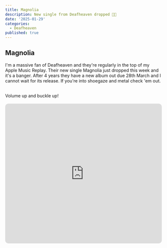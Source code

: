 ```yaml
---
title: Magnolia
description: New single from Deafheaven dropped 🫳🏻
date: '2025-01-29'
categories:
  - Deafheaven
published: true
---
```


## Magnolia

I'm a massive fan of Deafheaven and they're regularly in the top of my Apple Music Replay. Their new single Magnolia just dropped this week and it's a banger.
After 4 years they have a new album out due 28th March and I cannot wait for its release. If you're into shoegaze and metal check 'em out.

<br>
Volume up and buckle up!
<br>

<br>
<iframe allow="autoplay *; encrypted-media *; fullscreen *; clipboard-write" frameborder="0" height="450" style="width:100%;max-width:660px;overflow:hidden;border-radius:10px;" sandbox="allow-forms allow-popups allow-same-origin allow-scripts allow-storage-access-by-user-activation allow-top-navigation-by-user-activation" src="https://embed.music.apple.com/ca/album/lonely-people-with-power/1792077173"></iframe>
